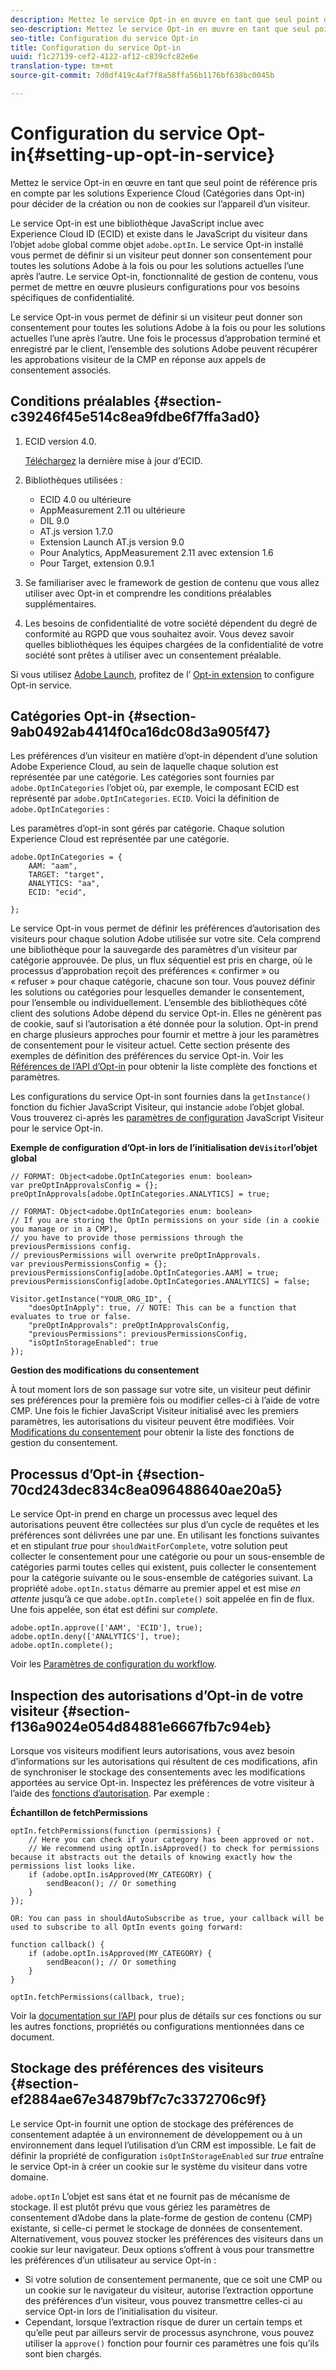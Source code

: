 ```yaml
---
description: Mettez le service Opt-in en œuvre en tant que seul point de référence pris en compte par les solutions Experience Cloud (Catégories dans Opt-in) pour décider de la création ou non de cookies sur l’appareil d’un visiteur.
seo-description: Mettez le service Opt-in en œuvre en tant que seul point de référence pris en compte par les solutions Experience Cloud (Catégories dans Opt-in) pour décider de la création ou non de cookies sur l’appareil d’un visiteur.
seo-title: Configuration du service Opt-in
title: Configuration du service Opt-in
uuid: f1c27139-cef2-4122-af12-c839cfc82e6e
translation-type: tm+mt
source-git-commit: 7d0df419c4af7f8a58ffa56b1176bf638bc0045b

---
```



# Configuration du service Opt-in{#setting-up-opt-in-service}

Mettez le service Opt-in en œuvre en tant que seul point de référence pris en compte par les solutions Experience Cloud (Catégories dans Opt-in) pour décider de la création ou non de cookies sur l’appareil d’un visiteur.

Le service Opt-in est une bibliothèque JavaScript inclue avec Experience Cloud ID (ECID) et existe dans le JavaScript du visiteur dans l’objet `adobe` global comme objet `adobe.optIn`. Le service Opt-in installé vous permet de définir si un visiteur peut donner son consentement pour toutes les solutions Adobe à la fois ou pour les solutions actuelles l’une après l’autre. Le service Opt-in, fonctionnalité de gestion de contenu, vous permet de mettre en œuvre plusieurs configurations pour vos besoins spécifiques de confidentialité.

Le service Opt-in vous permet de définir si un visiteur peut donner son consentement pour toutes les solutions Adobe à la fois ou pour les solutions actuelles l’une après l’autre. Une fois le processus d’approbation terminé et enregistré par le client, l’ensemble des solutions Adobe peuvent récupérer les approbations visiteur de la CMP en réponse aux appels de consentement associés.

## Conditions préalables  {#section-c39246f45e514c8ea9fdbe6f7ffa3ad0}

1. ECID version 4.0.

   [Téléchargez](https://github.com/Adobe-Marketing-Cloud/id-service/releases) la dernière mise à jour d’ECID.

1. Bibliothèques utilisées :

   * ECID 4.0 ou ultérieure
   * AppMeasurement 2.11 ou ultérieure
   * DIL 9.0
   * AT.js version 1.7.0
   * Extension Launch AT.js version 9.0
   * Pour Analytics, AppMeasurement 2.11 avec extension 1.6
   * Pour Target, extension 0.9.1

1. Se familiariser avec le framework de gestion de contenu que vous allez utiliser avec Opt-in et comprendre les conditions préalables supplémentaires.

   <!--
   For IAB, see here for additional pre-reqs.
   -->

1. Les besoins de confidentialité de votre société dépendent du degré de conformité au RGPD que vous souhaitez avoir. Vous devez savoir quelles bibliothèques les équipes chargées de la confidentialité de votre société sont prêtes à utiliser avec un consentement préalable.

Si vous utilisez [Adobe Launch](https://docs.adobelaunch.com/), profitez de l’ [Opt-in extension](../../implementation-guides/opt-in-service/launch.md) to configure Opt-in service.

## Catégories Opt-in {#section-9ab0492ab4414f0ca16dc08d3a905f47}

Les préférences d’un visiteur en matière d’opt-in dépendent d’une solution Adobe Experience Cloud, au sein de laquelle chaque solution est représentée par une catégorie. Les catégories sont fournies par `adobe.OptInCategories` l’objet où, par exemple, le composant ECID est représenté par `adobe.OptInCategories`. `ECID`. Voici la définition de `adobe.OptInCategories` :

Les paramètres d’opt-in sont gérés par catégorie. Chaque solution Experience Cloud est représentée par une catégorie.

```
adobe.OptInCategories = { 
    AAM: "aam", 
    TARGET: "target",  
    ANALYTICS: "aa", 
    ECID: "ecid", 
     
};
```

Le service Opt-in vous permet de définir les préférences d’autorisation des visiteurs pour chaque solution Adobe utilisée sur votre site. Cela comprend une bibliothèque pour la sauvegarde des paramètres d’un visiteur par catégorie approuvée. De plus, un flux séquentiel est pris en charge, où le processus d’approbation reçoit des préférences « confirmer » ou « refuser » pour chaque catégorie, chacune son tour. Vous pouvez définir les solutions ou catégories pour lesquelles demander le consentement, pour l’ensemble ou individuellement. 
L’ensemble des bibliothèques côté client des solutions Adobe dépend du service Opt-in. Elles ne génèrent pas de cookie, sauf si l’autorisation a été donnée pour la solution. Opt-in prend en charge plusieurs approches pour fournir et mettre à jour les paramètres de consentement pour le visiteur actuel. Cette section présente des exemples de définition des préférences du service Opt-in. Voir les [Références de l’API d’Opt-in](../../implementation-guides/opt-in-service/api.md#reference-4f30152333dd4990ab10c1b8b82fc867) pour obtenir la liste complète des fonctions et paramètres.

Les configurations du service Opt-in sont fournies dans la `getInstance()` fonction du fichier JavaScript Visiteur, qui instancie `adobe` l’objet global. Vous trouverez ci-après les [paramètres de configuration](../../implementation-guides/opt-in-service/api.md#section-d66018342baf401389f248bb381becbf) JavaScript Visiteur pour le service Opt-in.

**Exemple de configuration d’Opt-in lors de l’initialisation de`Visitor`l’objet global**

```
// FORMAT: Object<adobe.OptInCategories enum: boolean> 
var preOptInApprovalsConfig = {}; 
preOptInApprovals[adobe.OptInCategories.ANALYTICS] = true; 
  
// FORMAT: Object<adobe.OptInCategories enum: boolean> 
// If you are storing the OptIn permissions on your side (in a cookie you manage or in a CMP), 
// you have to provide those permissions through the previousPermissions config. 
// previousPermissions will overwrite preOptInApprovals. 
var previousPermissionsConfig = {}; 
previousPermissionsConfig[adobe.OptInCategories.AAM] = true; 
previousPermissionsConfig[adobe.OptInCategories.ANALYTICS] = false; 
  
Visitor.getInstance("YOUR_ORG_ID", { 
    "doesOptInApply": true, // NOTE: This can be a function that evaluates to true or false. 
    "preOptInApprovals": preOptInApprovalsConfig, 
    "previousPermissions": previousPermissionsConfig, 
    "isOptInStorageEnabled": true 
});
```

**Gestion des modifications du consentement**

À tout moment lors de son passage sur votre site, un visiteur peut définir ses préférences pour la première fois ou modifier celles-ci à l’aide de votre CMP. Une fois le fichier JavaScript Visiteur initialisé avec les premiers paramètres, les autorisations du visiteur peuvent être modifiées. Voir [Modifications du consentement](../../implementation-guides/opt-in-service/api.md#section-c3d85403ff0d4394bd775c39f3d001fc) pour obtenir la liste des fonctions de gestion du consentement.

<!--
<p> *** <b>sample code block </b>*** </p>
-->

## Processus d’Opt-in {#section-70cd243dec834c8ea096488640ae20a5}

Le service Opt-in prend en charge un processus avec lequel des autorisations peuvent être collectées sur plus d’un cycle de requêtes et les préférences sont délivrées une par une. En utilisant les fonctions suivantes et en stipulant *true* pour `shouldWaitForComplete`, votre solution peut collecter le consentement pour une catégorie ou pour un sous-ensemble de catégories parmi toutes celles qui existent, puis collecter le consentement pour la catégorie suivante ou le sous-ensemble de catégories suivant. La propriété `adobe.optIn.status` démarre au premier appel et est mise *en attente* jusqu’à ce que `adobe.optIn.complete()` soit appelée en fin de flux. Une fois appelée, son état est défini sur *complete*.

```
adobe.optIn.approve(['AAM', 'ECID'], true); 
adobe.optIn.deny(['ANALYTICS'], true); 
adobe.optIn.complete();
```

Voir les [Paramètres de configuration du workflow](../../implementation-guides/opt-in-service/api.md#section-2c5adfa5459c4e72b96d2693123a53c2).

## Inspection des autorisations d’Opt-in de votre visiteur {#section-f136a9024e054d84881e6667fb7c94eb}

Lorsque vos visiteurs modifient leurs autorisations, vous avez besoin d’informations sur les autorisations qui résultent de ces modifications, afin de synchroniser le stockage des consentements avec les modifications apportées au service Opt-in. Inspectez les préférences de votre visiteur à l’aide des [fonctions d’autorisation](../../implementation-guides/opt-in-service/api.md#section-7fe57279b5b44b4f8fe47e336df60155). Par exemple :

**Échantillon de fetchPermissions**

```
optIn.fetchPermissions(function (permissions) { 
    // Here you can check if your category has been approved or not. 
    // We recommend using optIn.isApproved() to check for permissions because it abstracts out the details of knowing exactly how the permissions list looks like. 
    if (adobe.optIn.isApproved(MY_CATEGORY) { 
        sendBeacon(); // Or something 
    } 
});

OR: You can pass in shouldAutoSubscribe as true, your callback will be used to subscribe to all OptIn events going forward:

function callback() { 
    if (adobe.optIn.isApproved(MY_CATEGORY) { 
        sendBeacon(); // Or something 
    } 
}

optIn.fetchPermissions(callback, true);
```

Voir la [documentation sur l’API](../../implementation-guides/opt-in-service/api.md#reference-4f30152333dd4990ab10c1b8b82fc867) pour plus de détails sur ces fonctions ou sur les autres fonctions, propriétés ou configurations mentionnées dans ce document.

## Stockage des préférences des visiteurs {#section-ef2884ae67e34879bf7c7c3372706c9f}

Le service Opt-in fournit une option de stockage des préférences de consentement adaptée à un environnement de développement ou à un environnement dans lequel l’utilisation d’un CRM est impossible. Le fait de définir la propriété de configuration `isOptInStorageEnabled` sur *true* entraîne le service Opt-in à créer un cookie sur le système du visiteur dans votre domaine.

`adobe.optIn` L’objet est sans état et ne fournit pas de mécanisme de stockage. Il est plutôt prévu que vous gériez les paramètres de consentement d’Adobe dans la plate-forme de gestion de contenu (CMP) existante, si celle-ci permet le stockage de données de consentement. Alternativement, vous pouvez stocker les préférences des visiteurs dans un cookie sur leur navigateur. Deux options s’offrent à vous pour transmettre les préférences d’un utilisateur au service Opt-in :

* Si votre solution de consentement permanente, que ce soit une CMP ou un cookie sur le navigateur du visiteur, autorise l’extraction opportune des préférences d’un visiteur, vous pouvez transmettre celles-ci au service Opt-in lors de l’initialisation du visiteur.
* Cependant, lorsque l’extraction risque de durer un certain temps et qu’elle peut par ailleurs servir de processus asynchrone, vous pouvez utiliser la `approve()` fonction pour fournir ces paramètres une fois qu’ils sont bien chargés.

